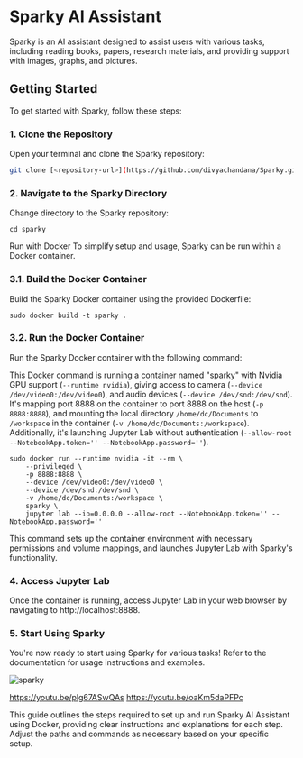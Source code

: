 
# Sparky AI Assistant

Sparky is an AI assistant designed to assist users with various tasks, including reading books, papers, research materials, and providing support with images, graphs, and pictures.

## Getting Started

To get started with Sparky, follow these steps:

### 1. Clone the Repository

Open your terminal and clone the Sparky repository:

```bash
git clone [<repository-url>](https://github.com/divyachandana/Sparky.git)
```

### 2. Navigate to the Sparky Directory
Change directory to the Sparky repository:

```
cd sparky

```

Run with Docker
To simplify setup and usage, Sparky can be run within a Docker container.

### 3.1. Build the Docker Container
Build the Sparky Docker container using the provided Dockerfile:

```
sudo docker build -t sparky .

```
### 3.2. Run the Docker Container
Run the Sparky Docker container with the following command:

This Docker command is running a container named "sparky" with Nvidia GPU support (`--runtime nvidia`), giving access to camera (`--device /dev/video0:/dev/video0`), and audio devices (`--device /dev/snd:/dev/snd`). It's mapping port 8888 on the container to port 8888 on the host (`-p 8888:8888`), and mounting the local directory `/home/dc/Documents` to `/workspace` in the container (`-v /home/dc/Documents:/workspace`). Additionally, it's launching Jupyter Lab without authentication (`--allow-root --NotebookApp.token='' --NotebookApp.password=''`).

```
sudo docker run --runtime nvidia -it --rm \
    --privileged \
    -p 8888:8888 \
    --device /dev/video0:/dev/video0 \
    --device /dev/snd:/dev/snd \
    -v /home/dc/Documents:/workspace \
    sparky \
    jupyter lab --ip=0.0.0.0 --allow-root --NotebookApp.token='' --NotebookApp.password=''

```

This command sets up the container environment with necessary permissions and volume mappings, and launches Jupyter Lab with Sparky's functionality.

### 4. Access Jupyter Lab
Once the container is running, access Jupyter Lab in your web browser by navigating to http://localhost:8888.

### 5. Start Using Sparky
You're now ready to start using Sparky for various tasks! Refer to the documentation for usage instructions and examples.

![sparky](https://github.com/divyachandana/Sparky/assets/5434731/f21fc519-8da8-4df1-8dbd-cc3f97d4b8a2)

https://youtu.be/plg67ASwQAs
https://youtu.be/oaKm5daPFPc



This guide outlines the steps required to set up and run Sparky AI Assistant using Docker, providing clear instructions and explanations for each step. Adjust the paths and commands as necessary based on your specific setup.




